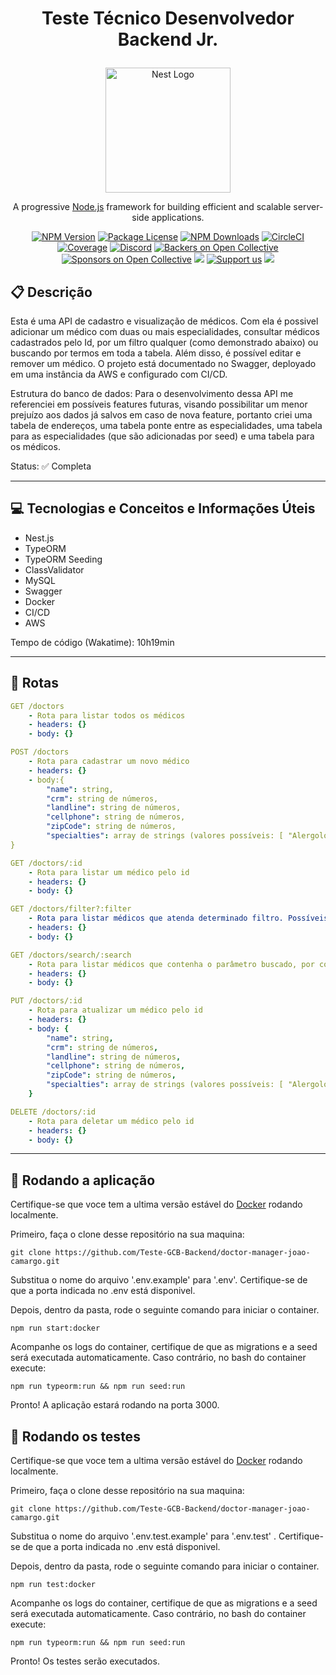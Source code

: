 # <p align = "center"> Teste Técnico Desenvolvedor Backend Jr. </p>

<p align="center">
  <a href="http://nestjs.com/" target="blank"><img src="https://nestjs.com/img/logo-small.svg" width="200" alt="Nest Logo" /></a>
</p>

[circleci-image]: https://img.shields.io/circleci/build/github/nestjs/nest/master?token=abc123def456
[circleci-url]: https://circleci.com/gh/nestjs/nest

  <p align="center">A progressive <a href="http://nodejs.org" target="_blank">Node.js</a> framework for building efficient and scalable server-side applications.</p>
    <p align="center">
<a href="https://www.npmjs.com/~nestjscore" target="_blank"><img src="https://img.shields.io/npm/v/@nestjs/core.svg" alt="NPM Version" /></a>
<a href="https://www.npmjs.com/~nestjscore" target="_blank"><img src="https://img.shields.io/npm/l/@nestjs/core.svg" alt="Package License" /></a>
<a href="https://www.npmjs.com/~nestjscore" target="_blank"><img src="https://img.shields.io/npm/dm/@nestjs/common.svg" alt="NPM Downloads" /></a>
<a href="https://circleci.com/gh/nestjs/nest" target="_blank"><img src="https://img.shields.io/circleci/build/github/nestjs/nest/master" alt="CircleCI" /></a>
<a href="https://coveralls.io/github/nestjs/nest?branch=master" target="_blank"><img src="https://coveralls.io/repos/github/nestjs/nest/badge.svg?branch=master#9" alt="Coverage" /></a>
<a href="https://discord.gg/G7Qnnhy" target="_blank"><img src="https://img.shields.io/badge/discord-online-brightgreen.svg" alt="Discord"/></a>
<a href="https://opencollective.com/nest#backer" target="_blank"><img src="https://opencollective.com/nest/backers/badge.svg" alt="Backers on Open Collective" /></a>
<a href="https://opencollective.com/nest#sponsor" target="_blank"><img src="https://opencollective.com/nest/sponsors/badge.svg" alt="Sponsors on Open Collective" /></a>
  <a href="https://paypal.me/kamilmysliwiec" target="_blank"><img src="https://img.shields.io/badge/Donate-PayPal-ff3f59.svg"/></a>
    <a href="https://opencollective.com/nest#sponsor"  target="_blank"><img src="https://img.shields.io/badge/Support%20us-Open%20Collective-41B883.svg" alt="Support us"></a>
  <a href="https://twitter.com/nestframework" target="_blank"><img src="https://img.shields.io/twitter/follow/nestframework.svg?style=social&label=Follow"></a>
</p>
  <!--[![Backers on Open Collective](https://opencollective.com/nest/backers/badge.svg)](https://opencollective.com/nest#backer)
  [![Sponsors on Open Collective](https://opencollective.com/nest/sponsors/badge.svg)](https://opencollective.com/nest#sponsor)-->



##  :clipboard: Descrição

Esta é uma API de cadastro e visualização de médicos. Com ela é possivel adicionar um médico com duas ou mais especialidades, consultar médicos cadastrados pelo Id, por um filtro qualquer (como demonstrado abaixo) ou buscando por termos em toda a tabela. Além disso, é possível editar e remover um médico. O projeto está documentado no Swagger, deployado em uma instância da AWS e configurado com CI/CD.

Estrutura do banco de dados: Para o desenvolvimento dessa API me referenciei em possíveis features futuras, visando possibilitar um menor prejuízo aos dados já salvos em caso de nova feature, portanto criei uma tabela de endereços, uma tabela ponte entre as especialidades, uma tabela para as especialidades (que são adicionadas por seed) e uma tabela para os médicos. 


Status: ✅ Completa

***

## :computer:	 Tecnologias e Conceitos e Informações Úteis

- Nest.js
- TypeORM
- TypeORM Seeding
- ClassValidator
- MySQL
- Swagger
- Docker
- CI/CD
- AWS

Tempo de código (Wakatime): 10h19min

***

## :rocket: Rotas

```yml 
GET /doctors
    - Rota para listar todos os médicos
    - headers: {}
    - body: {}
```

```yml
POST /doctors
    - Rota para cadastrar um novo médico
    - headers: {}
    - body:{
        "name": string,
        "crm": string de números,
        "landline": string de números,
        "cellphone": string de números,
        "zipCode": string de números,
        "specialties": array de strings (valores possíveis: [ "Alergologia", "Angiologia", "Buco maxilo", "Cardiologia clínica", "Cardiologia infantil", "Cirurgia cabeça e pescoço", "Cirurgia cardíaca", "Cirurgia de tórax" ])
}
```
    
```yml 
GET /doctors/:id
    - Rota para listar um médico pelo id
    - headers: {}
    - body: {}
```

```yml
GET /doctors/filter?:filter
    - Rota para listar médicos que atenda determinado filtro. Possíveis filtros: name, crm, landline, cellphone, street, number, complement, neighborhood, city, state, zipCode e specialty. 
    - headers: {}
    - body: {}
``` 

```yml
GET /doctors/search/:search
    - Rota para listar médicos que contenha o parâmetro buscado, por completo ou em partes, em qualquer coluna do banco de dados.
    - headers: {}
    - body: {}
``` 

```yml
PUT /doctors/:id 
    - Rota para atualizar um médico pelo id
    - headers: {}
    - body: {
        "name": string,
        "crm": string de números,
        "landline": string de números,
        "cellphone": string de números,
        "zipCode": string de números,
        "specialties": array de strings (valores possíveis: [ "Alergologia", "Angiologia", "Buco maxilo", "Cardiologia clínica", "Cardiologia infantil", "Cirurgia cabeça e pescoço", "Cirurgia cardíaca", "Cirurgia de tórax" ])
    }
```
 
```yml
DELETE /doctors/:id
    - Rota para deletar um médico pelo id
    - headers: {}
    - body: {}
```
***

## 🏁 Rodando a aplicação

Certifique-se que voce tem a ultima versão estável do [Docker](https://www.docker.com/) rodando localmente.

Primeiro, faça o clone desse repositório na sua maquina:

```
git clone https://github.com/Teste-GCB-Backend/doctor-manager-joao-camargo.git
```

Substitua o nome do arquivo '.env.example' para '.env'. Certifique-se de que a porta indicada no .env está disponivel.

Depois, dentro da pasta, rode o seguinte comando para iniciar o container.

```
npm run start:docker
```

Acompanhe os logs do container, certifique de que as migrations e a seed será executada automaticamente. Caso contrário, no bash do container execute:

```
npm run typeorm:run && npm run seed:run
```

Pronto! A aplicação estará rodando na porta 3000.


## 🏁 Rodando os testes

Certifique-se que voce tem a ultima versão estável do [Docker](https://www.docker.com/) rodando localmente.

Primeiro, faça o clone desse repositório na sua maquina:

```
git clone https://github.com/Teste-GCB-Backend/doctor-manager-joao-camargo.git
```

Substitua o nome do arquivo '.env.test.example' para '.env.test' . Certifique-se de que a porta indicada no .env está disponivel.

Depois, dentro da pasta, rode o seguinte comando para iniciar o container.

```
npm run test:docker
```

Acompanhe os logs do container, certifique de que as migrations e a seed será executada automaticamente. Caso contrário, no bash do container execute:

```
npm run typeorm:run && npm run seed:run
```

Pronto! Os testes serão executados.